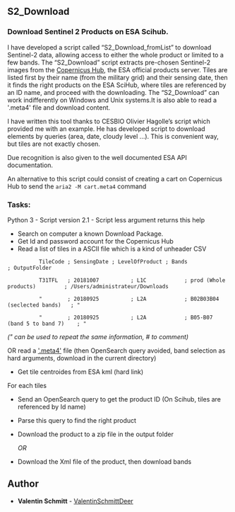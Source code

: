## S2_Download
### Download Sentinel 2 Products on ESA Scihub.
I have developed a script called “S2_Download_fromList” to download Sentinel-2 data, allowing access to either the whole product or limited to a few bands. The “S2_Download” script extracts pre-chosen Sentinel-2 images from the [Copernicus Hub](https://scihub.copernicus.eu/dhus/#/home), the ESA official products server. Tiles are listed first by their name (from the military grid) and their sensing date, then it finds the right products on the ESA SciHub, where tiles are referenced by an ID name, and proceed with the downloading. The “S2_Download” can work indifferently on Windows and Unix systems.It is also able to read a '.meta4' file and download content.

I have written this tool thanks to CESBIO Olivier Hagolle’s script which provided me with an example. He has developed script to download elements by queries (area, date, cloudy level ...). This is convenient way, but tiles are not exactly chosen.

Due recognition is also given to the well documented ESA API documentation.

An alternative to this script could consist of creating a cart on Copernicus Hub to send the  `aria2 -M cart.meta4` command

### Tasks:
Python 3 - Script version 2.1 - Script less argument returns this help
- Search on computer a known Download Package. 
- Get Id and password account for the Copernicus Hub 
- Read a list of tiles in a ASCII file which is a kind of unheader CSV

`          TileCode ; SensingDate ; LevelOfProduct ; Bands                         ; OutputFolder`

`          T31TFL   ; 20181007          ; L1C            ; prod (Whole products)         ; /Users/administrateur/Downloads`

`          "        ; 20180925          ; L2A            ; B02B03B04 (seclected bands)   ; "`

`          "        ; 20180925          ; L2A            ; B05-B07 (band 5 to band 7)    ; "`

*(" can be used to repeat the same information, # to comment)*

  OR  read a ['.meta4'](http://www.rsgis.info/wp-content/uploads/2015/12/sentinel_03-2.jpg) file (then OpenSearch query avoided, band selection as hard arguments, download in the current directory)

- Get tile centroides from ESA kml (hard link)

For each tiles

* Send an OpenSearch query to get the product ID (On Scihub, tiles are referenced by Id name)
* Parse this query to find the right product
* Download the product to a zip file in the output folder
    
    *OR*
    
* Download the Xml file of the product, then download bands

## Author

* **Valentin Schmitt** - [ValentinSchmittDeer](https://github.com/ValentinSchmittDeer)
